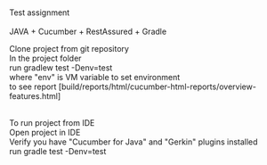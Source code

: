 <br>Test assignment  
<br>JAVA + Cucumber + RestAssured + Gradle

Clone project from git repository
<br>In the project folder 
<br>run gradlew test -Denv=test
<br>where "env" is VM variable to set environment 
<br>to see report [build/reports/html/cucumber-html-reports/overview-features.html]

<br>To run project from IDE
<br>Open project in IDE
<br>Verify you have "Cucumber for Java" and "Gerkin" plugins installed
<br>run gradle test -Denv=test 



